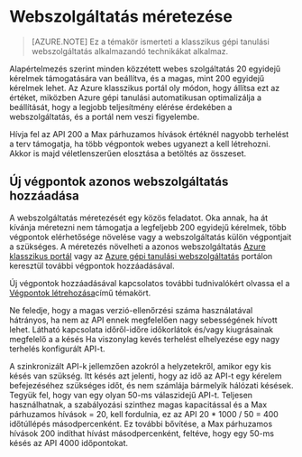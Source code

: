 <properties
   pageTitle="Webszolgáltatás méretezés |} Microsoft Azure"
   description="Megtudhatja, hogy miként méretezheti webszolgáltatás feldolgozási növekvő, és fel új végpontok."
   services="machine-learning"
   documentationCenter=""
   authors="neerajkh"
   manager="srikants"
   editor="cgronlun"
   keywords="Azure gépi tanulási, web services, operationalization, beosztását, végpontot, feldolgozási"
   />
<tags
   ms.service="machine-learning"
   ms.devlang="NA"
   ms.workload="data-services"
   ms.tgt_pltfrm="na"
   ms.topic="article"
   ms.date="10/05/2016"
   ms.author="neerajkh"/>

# <a name="scaling-a-web-service"></a>Webszolgáltatás méretezése

>[AZURE.NOTE] Ez a témakör ismerteti a klasszikus gépi tanulási webszolgáltatás alkalmazandó technikákat alkalmaz. 

Alapértelmezés szerint minden közzétett webes szolgáltatás 20 egyidejű kérelmek támogatására van beállítva, és a magas, mint 200 egyidejű kérelmek lehet. Az Azure klasszikus portál oly módon, hogy állítsa ezt az értéket, miközben Azure gépi tanulási automatikusan optimalizálja a beállítását, hogy a legjobb teljesítmény elérése érdekében a webszolgáltatás, és a portál nem veszi figyelembe. 

Hívja fel az API 200 a Max párhuzamos hívások értéknél nagyobb terhelést a terv támogatja, ha több végpontok webes ugyanezt a kell létrehozni. Akkor is majd véletlenszerűen elosztása a betöltés az összeset.

## <a name="add-new-endpoints-for-same-web-service"></a>Új végpontok azonos webszolgáltatás hozzáadása

A webszolgáltatás méretezését egy közös feladatot. Oka annak, ha át kívánja méretezni nem támogatja a legfeljebb 200 egyidejű kérelmek, több végpontok elérhetősége növelése vagy a webszolgáltatás külön végpontjait a szükséges. A méretezés növelheti a azonos webszolgáltatás [Azure klasszikus portál](https://manage.windowsazure.com/) vagy az [Azure gépi tanulási webszolgáltatás](https://services.azureml.net/) portálon keresztül további végpontok hozzáadásával.

Új végpontok hozzáadásával kapcsolatos további tudnivalókért olvassa el a [Végpontok létrehozása](machine-learning-create-endpoint.md)című témakört.

Ne feledje, hogy a magas verzió-ellenőrzési száma használatával hátrányos, ha nem az API ennek megfelelően nagy sebességének hívott lehet. Látható kapcsolata időről-időre időkorlátok és/vagy kiugrásainak megfelelő a a késés Ha viszonylag kevés terhelést elhelyezése egy nagy terhelés konfigurált API-t.

A szinkronizált API-k jellemzően azokról a helyzetekről, amikor egy kis késés van szükség. Itt késés azt jelenti, hogy az idő az API-t egy kérelem befejezéséhez szükséges időt, és nem számlája bármelyik hálózati késések. Tegyük fel, hogy van egy olyan 50-ms válaszidejű API-t. Teljesen használhatnak, a szabályozási szinthez magas kapacitással és a Max párhuzamos hívások = 20, kell fordulnia, ez az API 20 * 1000 / 50 = 400 időtúllépés másodpercenként. Ez további bővítése, a Max párhuzamos hívások 200 indíthat hívást másodpercenként, feltéve, hogy egy 50-ms késés az API 4000 időpontokat.

<!--Image references-->
[1]: ./media/machine-learning-scaling-webservice/machlearn-1.png
[2]: ./media/machine-learning-scaling-webservice/machlearn-2.png
